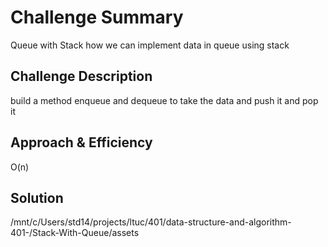 # Challenge Summary
Queue with Stack how we can implement data in queue using stack
## Challenge Description
build a method enqueue and dequeue to take the data and push it and pop it 
## Approach & Efficiency
O(n)


## Solution
/mnt/c/Users/std14/projects/ltuc/401/data-structure-and-algorithm-401-/Stack-With-Queue/assets